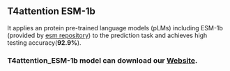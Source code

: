 ## T4attention ESM-1b

It applies an protein pre-trained language models (pLMs) including ESM-1b (provided by [esm repository](https://github.com/facebookresearch/esm)) to the prediction task and achieves high testing accuracy(**92.9%**).

### T4attention_ESM-1b model can download our [Website](https://bis.zju.edu.cn/T4SEpp/T4attention_ESM-1b.tar.gz).
